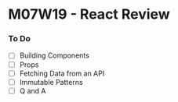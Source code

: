 # M07W19 - React Review

### To Do

- [ ] Building Components
- [ ] Props
- [ ] Fetching Data from an API
- [ ] Immutable Patterns
- [ ] Q and A